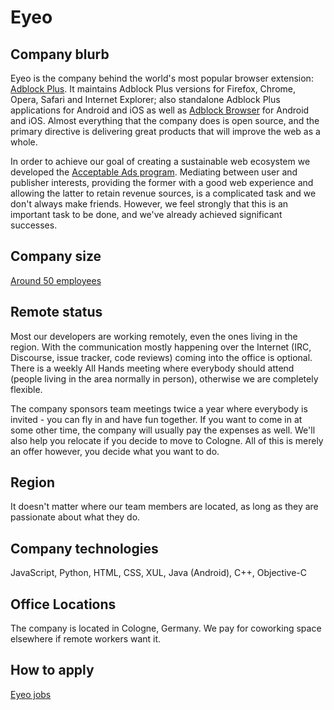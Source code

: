 # Eyeo

## Company blurb

Eyeo is the company behind the world's most popular browser extension: [Adblock Plus](https://adblockplus.org/). It maintains Adblock Plus versions for Firefox, Chrome, Opera, Safari and Internet Explorer; also standalone Adblock Plus applications for Android and iOS as well as [Adblock Browser](https://adblockbrowser.org/) for Android and iOS. Almost everything that the company does is open source, and the primary directive is delivering great products that will improve the web as a whole.

In order to achieve our goal of creating a sustainable web ecosystem we developed the [Acceptable Ads program](https://acceptableads.org/). Mediating between user and publisher interests, providing the former with a good web experience and allowing the latter to retain revenue sources, is a complicated task and we don't always make friends. However, we feel strongly that this is an important task to be done, and we've already achieved significant successes.

## Company size

[Around 50 employees](https://eyeo.com/en/team)

## Remote status

Most our developers are working remotely, even the ones living in the region. With the communication mostly happening over the Internet (IRC, Discourse, issue tracker, code reviews) coming into the office is optional. There is a weekly All Hands meeting where everybody should attend (people living in the area normally in person), otherwise we are completely flexible.

The company sponsors team meetings twice a year where everybody is invited - you can fly in and have fun together. If you want to come in at some other time, the company will usually pay the expenses as well. We'll also help you relocate if you decide to move to Cologne. All of this is merely an offer however, you decide what you want to do.

## Region

It doesn't matter where our team members are located, as long as they are passionate about what they do.

## Company technologies

JavaScript, Python, HTML, CSS, XUL, Java (Android), C++, Objective-C

## Office Locations

The company is located in Cologne, Germany. We pay for coworking space elsewhere if remote workers want it.

## How to apply

[Eyeo jobs](https://eyeo.com/en/jobs/)

